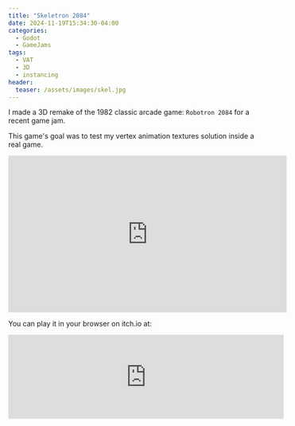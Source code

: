 ```yaml
---
title: "Skeletron 2084"
date: 2024-11-19T15:34:30-04:00
categories:
  - Godot
  - GameJams
tags:
  - VAT
  - 3D
  - instancing
header:
  teaser: /assets/images/skel.jpg 
---
```

I made a 3D remake of the 1982 classic arcade game: `Robotron 2084` for a recent game jam.

This game's goal was to test my vertex animation textures solution inside a real game.

<iframe width="560" height="315" src="https://www.youtube.com/embed/zTJlpS3jQCc?si=yUwTL_ylAeneXbJg" title="YouTube video player" frameborder="0" allow="accelerometer; autoplay; clipboard-write; encrypted-media; gyroscope; picture-in-picture; web-share" referrerpolicy="strict-origin-when-cross-origin" allowfullscreen></iframe>

You can play it in your browser on itch.io at:

<iframe frameborder="0" src="https://itch.io/embed/3093428?border_width=2" width="554" height="169"><a href="https://antzgames.itch.io/skeletron2084">Skeletron 2084 by Antz</a></iframe>

